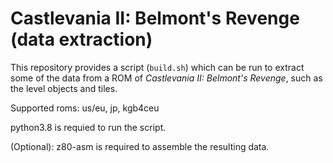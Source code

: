 # Castlevania II: Belmont's Revenge (data extraction)

This repository provides a script (`build.sh`) which can be run to extract some
of the data from a ROM of *Castlevania II: Belmont's Revenge*, such as the level objects and tiles.

Supported roms: us/eu, jp, kgb4ceu

python3.8 is requied to run the script.

(Optional): z80-asm is required to assemble the resulting data.